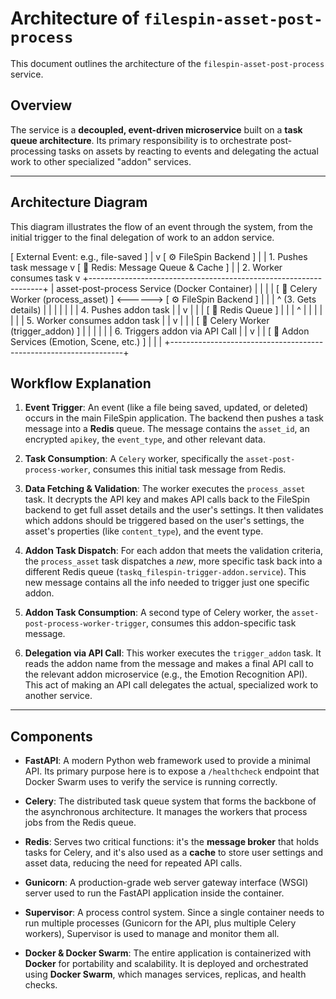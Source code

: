 # Architecture of `filespin-asset-post-process`

This document outlines the architecture of the `filespin-asset-post-process` service.

## Overview

The service is a **decoupled, event-driven microservice** built on a **task queue architecture**. Its primary responsibility is to orchestrate post-processing tasks on assets by reacting to events and delegating the actual work to other specialized "addon" services.

---

## Architecture Diagram

This diagram illustrates the flow of an event through the system, from the initial trigger to the final delegation of work to an addon service.

[ External Event: e.g., file-saved ]
           |
           v
[ ⚙️ FileSpin Backend ]
           |
           | 1. Pushes task message
           v
[ 💾 Redis: Message Queue & Cache ]
           |
           | 2. Worker consumes task
           v
+------------------------------------------------------------------+
|   asset-post-process Service (Docker Container)                  |
|                                                                  |
|   [ 👷 Celery Worker (process_asset) ] <------> [ ⚙️ FileSpin Backend ] |
|       |         ^                          (3. Gets details)     |
|       |         |                                                |
|       | 4. Pushes addon task                                     |
|       v         |                                                |
|   [ 💾 Redis Queue ]                                             |
|       |         ^                                                |
|       |         |                                                |
|       | 5. Worker consumes addon task                            |
|       v         |                                                |
|   [ 👷 Celery Worker (trigger_addon) ]                             |
|       |                                                          |
|       | 6. Triggers addon via API Call                           |
|       v                                                          |
|   [ 🧩 Addon Services (Emotion, Scene, etc.) ]                     |
|                                                                  |
+------------------------------------------------------------------+


## Workflow Explanation

1.  **Event Trigger**: An event (like a file being saved, updated, or deleted) occurs in the main FileSpin application. The backend then pushes a task message into a **Redis** queue. The message contains the `asset_id`, an encrypted `apikey`, the `event_type`, and other relevant data.

2.  **Task Consumption**: A `Celery` worker, specifically the `asset-post-process-worker`, consumes this initial task message from Redis.

3.  **Data Fetching & Validation**: The worker executes the `process_asset` task. It decrypts the API key and makes API calls back to the FileSpin backend to get full asset details and the user's settings. It then validates which addons should be triggered based on the user's settings, the asset's properties (like `content_type`), and the event type.

4.  **Addon Task Dispatch**: For each addon that meets the validation criteria, the `process_asset` task dispatches a *new*, more specific task back into a different Redis queue (`taskq_filespin-trigger-addon.service`). This new message contains all the info needed to trigger just one specific addon.

5.  **Addon Task Consumption**: A second type of Celery worker, the `asset-post-process-worker-trigger`, consumes this addon-specific task message.

6.  **Delegation via API Call**: This worker executes the `trigger_addon` task. It reads the addon name from the message and makes a final API call to the relevant addon microservice (e.g., the Emotion Recognition API). This act of making an API call delegates the actual, specialized work to another service.

---

## Components

-   **FastAPI**: A modern Python web framework used to provide a minimal API. Its primary purpose here is to expose a `/healthcheck` endpoint that Docker Swarm uses to verify the service is running correctly.

-   **Celery**: The distributed task queue system that forms the backbone of the asynchronous architecture. It manages the workers that process jobs from the Redis queue.

-   **Redis**: Serves two critical functions: it's the **message broker** that holds tasks for Celery, and it's also used as a **cache** to store user settings and asset data, reducing the need for repeated API calls.

-   **Gunicorn**: A production-grade web server gateway interface (WSGI) server used to run the FastAPI application inside the container.

-   **Supervisor**: A process control system. Since a single container needs to run multiple processes (Gunicorn for the API, plus multiple Celery workers), Supervisor is used to manage and monitor them all.

-   **Docker & Docker Swarm**: The entire application is containerized with **Docker** for portability and scalability. It is deployed and orchestrated using **Docker Swarm**, which manages services, replicas, and health checks.
